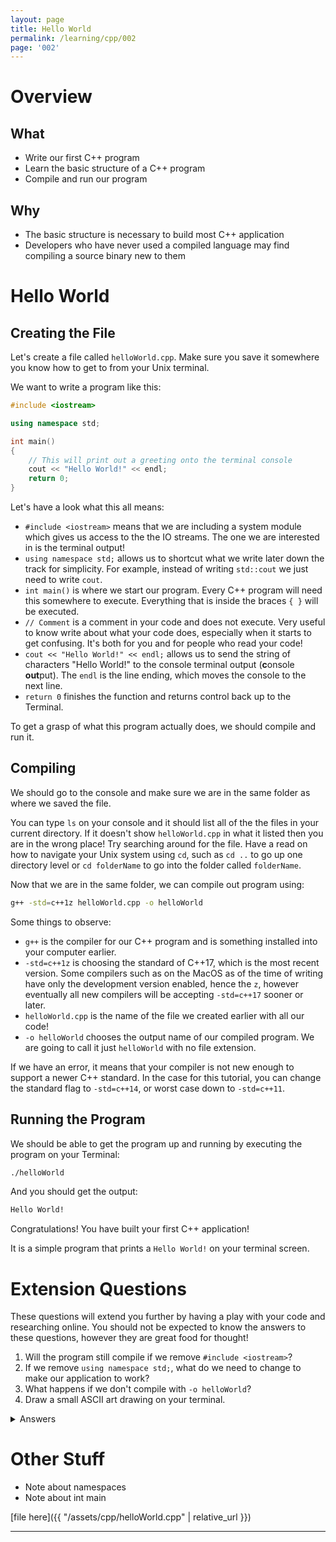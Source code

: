 ```yaml
---
layout: page
title: Hello World
permalink: /learning/cpp/002
page: '002'
---
```


# Overview
## What
- Write our first C++ program
- Learn the basic structure of a C++ program
- Compile and run our program

## Why
- The basic structure is necessary to build most C++ application
- Developers who have never used a compiled language may find compiling a source binary new to them

# Hello World
## Creating the File
Let's create a file called `helloWorld.cpp`. Make sure you save it somewhere you know how to get to from your Unix terminal.

We want to write a program like this:

```cpp
#include <iostream>

using namespace std;

int main()
{
    // This will print out a greeting onto the terminal console
    cout << "Hello World!" << endl;
    return 0;
}
```

Let's have a look what this all means:

- `#include <iostream>` means that we are including a system module which gives us access to the the IO streams. The one we are interested in is the terminal output!
- `using namespace std;` allows us to shortcut what we write later down the track for simplicity. For example, instead of writing `std::cout` we just need to write `cout`.
- `int main()` is where we start our program. Every C++ program will need this somewhere to execute. Everything that is inside the braces `{ }` will be executed.
- `// Comment` is a comment in your code and does not execute. Very useful to know write about what your code does, especially when it starts to get confusing. It's both for you and for people who read your code!
- `cout << "Hello World!" << endl;` allows us to send the string of characters "Hello World!" to the console terminal output (**c**onsole **out**put). The `endl` is the line ending, which moves the console to the next line.
- `return 0` finishes the function and returns control back up to the Terminal.

To get a grasp of what this program actually does, we should compile and run it.

## Compiling
We should go to the console and make sure we are in the same folder as where we saved the file.

You can type `ls` on your console and it should list all of the the files in your current directory. If it doesn't show `helloWorld.cpp` in what it listed then you are in the wrong place! Try searching around for the file. Have a read on how to navigate your Unix system using `cd`, such as `cd ..` to go up one directory level or `cd folderName` to go into the folder called `folderName`.

Now that we are in the same folder, we can compile out program using:
```bash
g++ -std=c++1z helloWorld.cpp -o helloWorld
```

Some things to observe:
- `g++` is the compiler for our C++ program and is something installed into your computer earlier.
- `-std=c++1z` is choosing the standard of C++17, which is the most recent version. Some compilers such as on the MacOS as of the time of writing have only the development version enabled, hence the `z`, however eventually all new compilers will be accepting `-std=c++17` sooner or later.
- `helloWorld.cpp` is the name of the file we created earlier with all our code!
- `-o helloWorld` chooses the output name of our compiled program. We are going to call it just `helloWorld` with no file extension.

If we have an error, it means that your compiler is not new enough to support a newer C++ standard. In the case for this tutorial, you can change the standard flag to `-std=c++14`, or worst case down to `-std=c++11`.

## Running the Program
We should be able to get the program up and running by executing the program on your Terminal:
```bash
./helloWorld
```
And you should get the output:
```bash
Hello World!
```

Congratulations! You have built your first C++ application!

It is a simple program that prints a `Hello World!` on your terminal screen.

# Extension Questions
These questions will extend you further by having a play with your code and researching online. You should not be expected to know the answers to these questions, however they are great food for thought!

1. Will the program still compile if we remove `#include <iostream>`?
2. If we remove `using namespace std;`, what do we need to change to make our application to work?
3. What happens if we don't compile with `-o helloWorld`?
4. Draw a small ASCII art drawing on your terminal.
<details>
<summary>Answers</summary>
<ol>
<li> No. Because we need it to access <code>cout</code>, which gives connection to your terminal screen, which is an IO device.</li>
<li> We need to change <code>cout</code> and <code>endl</code> to <code>std::cout</code> and <code>std::endl</code> respectively. The <code>using</code> tag allows us to omit the namespace.</li>
<li>See <a href="/assets/cpp/printE.cpp">sample solution</a>. This one prints out a line at a time to show a large letter <code>E</code>.</li>
</ol>
</details>

# Other Stuff
- Note about namespaces
- Note about int main

[file here]({{ "/assets/cpp/helloWorld.cpp" | relative_url }})
<hr><br>

